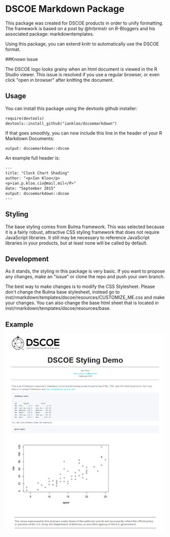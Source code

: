 # DSCOE Markdown Package

This package was created for DSCOE products in order to unify formatting.  The framework is based on a post by @hrbrmstr on R-Bloggers and his associated package: markdowntemplates.

Using this package, you can extend knitr to automatically use the DSCOE format.

##Known Issue

The DSCOE logo looks grainy when an html document is viewed in the R Studio viewer.  This issue is resolved if you use a regular browser, or even click "open in browser" after knitting the document.

## Usage

You can install this package using the devtools github installer:

```{r}
require(devtools)
devtools::install_github("iankloo/dscoemarkdown")
```

If that goes smoothly, you can now include this line in the header of your R Markdown Documents:

```{r}
output: dscoemarkdown::dscoe
```

An example full header is:

```{r}
---
title: "Clock Chart Shading"
author: "<p>Ian Kloo</p>
<p>ian.p.kloo.civ@mail.mil</P>"
date: "September 2015"
output: dscoemarkdown::dscoe
---
```

## Styling

The base styling comes from Bulma framework. This was selected because it is a fairly robust, attractive CSS styling framework that does not require JavaScript libraries.  It still may be necessary to reference JavaScript libraries in your products, but at least none will be called by default.

## Development

As it stands, the styling in this package is very basic.  If you want to propose any changes, make an "issue" or clone the repo and push your own branch.

The best way to make changes is to modify the CSS Stylesheet.  Please don't change the Bulma base stylesheet, instead go to inst/rmarkdown/templates/dscoe/resources/CUSTOMIZE_ME.css and make your changes.  You can also change the base html sheet that is located in inst/rmarkdown/templates/dscoe/resources/base.

## Example

![alt tag](https://github.com/iankloo/dscoemarkdown/blob/master/dscoe_styling.png)

